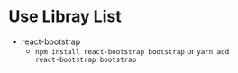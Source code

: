# Use Libray List

- react-bootstrap
  - <code>npm install react-bootstrap bootstrap</code> or <code>yarn add react-bootstrap bootstrap</code>